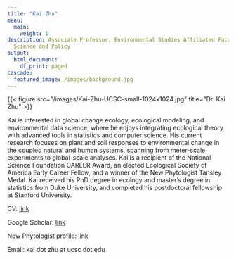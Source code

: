 ```yaml
---
title: "Kai Zhu"
menu:
  main:
    weight: 1
description: Associate Professor, Environmental Studies Affiliated Faculty, Coastal
  Science and Policy
output:
  html_document:
    df_print: paged
cascade:
  featured_image: /images/background.jpg
---
```

{{< figure src="/images/Kai-Zhu-UCSC-small-1024x1024.jpg" title="Dr. Kai Zhu" >}}

Kai is interested in global change ecology, ecological modeling, and environmental data science, where he enjoys integrating ecological theory with advanced tools in statistics and computer science. His current research focuses on plant and soil responses to environmental change in the coupled natural and human systems, spanning from meter-scale experiments to global-scale analyses. Kai is a recipient of the National Science Foundation CAREER Award, an elected Ecological Society of America Early Career Fellow, and a winner of the New Phytologist Tansley Medal. Kai received his PhD degree in ecology and master’s degree in statistics from Duke University, and completed his postdoctoral fellowship at Stanford University.

CV: [link](https://drive.google.com/file/d/1ltEjC1wCUMbrtRZtvocXkcWtCwFgwfUi/view)

Google Scholar: [link](https://scholar.google.com/citations?user=U6oAkAYAAAAJ)

New Phytologist profile: [link](https://doi.org/10.1111/nph.17026)

Email: kai dot zhu at ucsc dot edu


